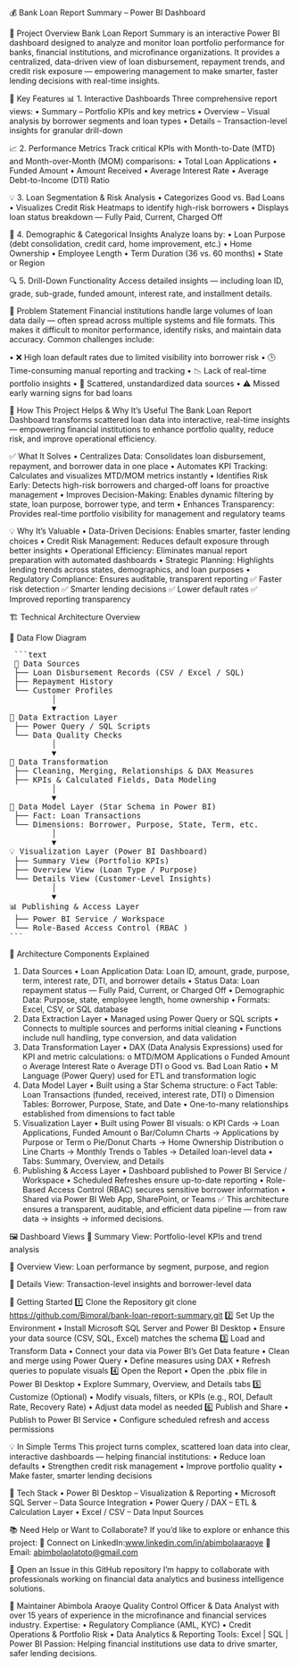 💰 Bank Loan Report Summary – Power BI Dashboard

🏦 Project Overview
Bank Loan Report Summary is an interactive Power BI dashboard designed to analyze and monitor loan portfolio performance for banks, financial institutions, and microfinance organizations.
It provides a centralized, data-driven view of loan disbursement, repayment trends, and credit risk exposure — empowering management to make smarter, faster lending decisions with real-time insights.

🔑 Key Features
📊 1. Interactive Dashboards
Three comprehensive report views:
•	Summary – Portfolio KPIs and key metrics
•	Overview – Visual analysis by borrower segments and loan types
•	Details – Transaction-level insights for granular drill-down

📈 2. Performance Metrics
Track critical KPIs with Month-to-Date (MTD) and Month-over-Month (MOM) comparisons:
•	Total Loan Applications
•	Funded Amount
•	Amount Received
•	Average Interest Rate
•	Average Debt-to-Income (DTI) Ratio

💡 3. Loan Segmentation & Risk Analysis
•	Categorizes Good vs. Bad Loans
•	Visualizes Credit Risk Heatmaps to identify high-risk borrowers
•	Displays loan status breakdown — Fully Paid, Current, Charged Off

🧍 4. Demographic & Categorical Insights
Analyze loans by:
•	Loan Purpose (debt consolidation, credit card, home improvement, etc.)
•	Home Ownership
•	Employee Length
•	Term Duration (36 vs. 60 months)
•	State or Region

🔍 5. Drill-Down Functionality
Access detailed insights — including loan ID, grade, sub-grade, funded amount, interest rate, and installment details.


🧩 Problem Statement
Financial institutions handle large volumes of loan data daily — often spread across multiple systems and file formats.
This makes it difficult to monitor performance, identify risks, and maintain data accuracy.
Common challenges include:

•	❌ High loan default rates due to limited visibility into borrower risk
•	🕒 Time-consuming manual reporting and tracking
•	📉 Lack of real-time portfolio insights
•	📂 Scattered, unstandardized data sources
•	⚠️ Missed early warning signs for bad loans

🎯 How This Project Helps & Why It’s Useful
The Bank Loan Report Dashboard transforms scattered loan data into interactive, real-time insights — empowering financial institutions to enhance portfolio quality, reduce risk, and improve operational efficiency.

✅ What It Solves
•	Centralizes Data: Consolidates loan disbursement, repayment, and borrower data in one place
•	Automates KPI Tracking: Calculates and visualizes MTD/MOM metrics instantly
•	Identifies Risk Early: Detects high-risk borrowers and charged-off loans for proactive management
•	Improves Decision-Making: Enables dynamic filtering by state, loan purpose, borrower type, and term
•	Enhances Transparency: Provides real-time portfolio visibility for management and regulatory teams

💡 Why It’s Valuable
•	Data-Driven Decisions: Enables smarter, faster lending choices
•	Credit Risk Management: Reduces default exposure through better insights
•	Operational Efficiency: Eliminates manual report preparation with automated dashboards
•	Strategic Planning: Highlights lending trends across states, demographics, and loan purposes
•	Regulatory Compliance: Ensures auditable, transparent reporting
✅ Faster risk detection
✅ Smarter lending decisions
✅ Lower default rates
✅ Improved reporting transparency


🏗️ Technical Architecture Overview

🔄 Data Flow Diagram

<pre> ```text
 📂 Data Sources
 ├── Loan Disbursement Records (CSV / Excel / SQL)
 ├── Repayment History
 └── Customer Profiles
         │
         ▼
🧮 Data Extraction Layer
 ├── Power Query / SQL Scripts
 └── Data Quality Checks
         │
         ▼
📂 Data Transformation
 ├── Cleaning, Merging, Relationships & DAX Measures
 ├── KPIs & Calculated Fields, Data Modeling
         │
         ▼
🧮 Data Model Layer (Star Schema in Power BI)
 ├── Fact: Loan Transactions
 └── Dimensions: Borrower, Purpose, State, Term, etc.
         │
         ▼
💡 Visualization Layer (Power BI Dashboard)
 ├── Summary View (Portfolio KPIs)
 ├── Overview View (Loan Type / Purpose)
 └── Details View (Customer-Level Insights)
         │
         ▼
📊 Publishing & Access Layer
 ├── Power BI Service / Workspace
 └── Role-Based Access Control (RBAC )
``` </pre>

🔧 Architecture Components Explained
1. Data Sources
•	Loan Application Data: Loan ID, amount, grade, purpose, term, interest rate, DTI, and borrower details
•	Status Data: Loan repayment status — Fully Paid, Current, or Charged Off
•	Demographic Data: Purpose, state, employee length, home ownership
•	Formats: Excel, CSV, or SQL database
2. Data Extraction Layer
•	Managed using Power Query or SQL scripts
•	Connects to multiple sources and performs initial cleaning
•	Functions include null handling, type conversion, and data validation
3. Data Transformation Layer
•	DAX (Data Analysis Expressions) used for KPI and metric calculations:
o	MTD/MOM Applications
o	Funded Amount
o	Average Interest Rate
o	Average DTI
o	Good vs. Bad Loan Ratio
•	M Language (Power Query) used for ETL and transformation logic
4. Data Model Layer
•	Built using a Star Schema structure:
o	Fact Table: Loan Transactions (funded, received, interest rate, DTI)
o	Dimension Tables: Borrower, Purpose, State, and Date
•	One-to-many relationships established from dimensions to fact table
5. Visualization Layer
•	Built using Power BI visuals:
o	KPI Cards → Loan Applications, Funded Amount
o	Bar/Column Charts → Applications by Purpose or Term
o	Pie/Donut Charts → Home Ownership Distribution
o	Line Charts → Monthly Trends
o	Tables → Detailed loan-level data
•	Tabs: Summary, Overview, and Details
6. Publishing & Access Layer
•	Dashboard published to Power BI Service / Workspace
•	Scheduled Refreshes ensure up-to-date reporting
•	Role-Based Access Control (RBAC) secures sensitive borrower information
•	Shared via Power BI Web App, SharePoint, or Teams
✅ This architecture ensures a transparent, auditable, and efficient data pipeline — from raw data → insights → informed decisions.


🖼️ Dashboard Views
🔷 Summary View: Portfolio-level KPIs and trend analysis
 
🔶 Overview View: Loan performance by segment, purpose, and region
 
🔷 Details View: Transaction-level insights and borrower-level data
 

🚀 Getting Started
1️⃣  Clone the Repository
git clone https://github.com/Bimoral/bank-loan-report-summary.git
2️⃣ Set Up the Environment
•	Install Microsoft SQL Server and Power BI Desktop
•	Ensure your data source (CSV, SQL, Excel) matches the schema
3️⃣ Load and Transform Data
•	Connect your data via Power BI’s Get Data feature
•	Clean and merge using Power Query
•	Define measures using DAX
•	Refresh queries to populate visuals
4️⃣ Open the Report
•	Open the .pbix file in Power BI Desktop
•	Explore Summary, Overview, and Details tabs
5️⃣ Customize (Optional)
•	Modify visuals, filters, or KPIs (e.g., ROI, Default Rate, Recovery Rate)
•	Adjust data model as needed
6️⃣ Publish and Share
•	Publish to Power BI Service
•	Configure scheduled refresh and access permissions

💡 In Simple Terms
This project turns complex, scattered loan data into clear, interactive dashboards — helping financial institutions:
•	Reduce loan defaults
•	Strengthen credit risk management
•	Improve portfolio quality
•	Make faster, smarter lending decisions

🧠 Tech Stack
•	Power BI Desktop – Visualization & Reporting
•	Microsoft SQL Server – Data Source Integration
•	Power Query / DAX – ETL & Calculation Layer
•	Excel / CSV – Data Input Sources

📚 Need Help or Want to Collaborate?
If you’d like to explore or enhance this project:
💼 Connect on LinkedIn:www.linkedin.com/in/abimbolaaraoye
📨 Email: abimbolaolatoto@gmail.com

💬 Open an Issue in this GitHub repository
I’m happy to collaborate with professionals working on financial data analytics and business intelligence solutions.

👤 Maintainer
Abimbola Araoye
Quality Control Officer & Data Analyst with over 15 years of experience in the microfinance and financial services industry.
Expertise:
•	Regulatory Compliance (AML, KYC)
•	Credit Operations & Portfolio Risk
•	Data Analytics & Reporting
Tools: Excel | SQL | Power BI
Passion: Helping financial institutions use data to drive smarter, safer lending decisions.

